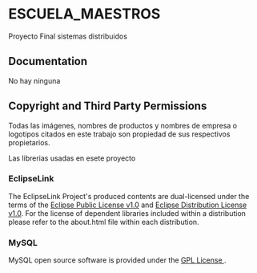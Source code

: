 # ESCUELA_MAESTROS

Proyecto Final sistemas distribuidos

## Documentation

No hay ninguna

## Copyright and Third Party Permissions

Todas las imágenes, nombres de productos y nombres de empresa o logotipos citados en este trabajo son propiedad de sus respectivos propietarios.

Las librerias usadas en esete proyecto 

### EclipseLink
The EclipseLink Project's produced contents are dual-licensed under the terms of the [Eclipse Public License v1.0](http://www.eclipse.org/legal/epl-v10.html) and [Eclipse Distribution License v1.0](http://www.eclipse.org/org/documents/edl-v10.php). For the license of dependent libraries included within a distribution please refer to the about.html file within each distribution.

### MySQL
MySQL open source software is provided under the [ GPL License ](http://www.gnu.org/licenses/old-licenses/gpl-2.0.html).

